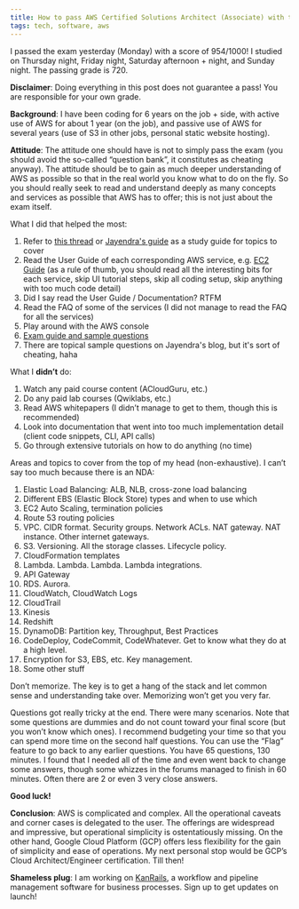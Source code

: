 ```yaml
---
title: How to pass AWS Certified Solutions Architect (Associate) with the least (legitimate) effort
tags: tech, software, aws
---
```


I passed the exam yesterday (Monday) with a score of 954/1000! I studied on Thursday night, Friday night, Saturday afternoon + night, and Sunday night. The passing grade is 720.

**Disclaimer**: Doing everything in this post does not guarantee a pass! You are responsible for your own grade.

**Background**: I have been coding for 6 years on the job + side, with active use of AWS for about 1 year (on the job), and passive use of AWS for several years (use of S3 in other jobs, personal static website hosting).

**Attitude**: The attitude one should have is not to simply pass the exam (you should avoid the so-called “question bank”, it constitutes as cheating anyway). The attitude should be to gain as much deeper understanding of AWS as possible so that in the real world you know what to do on the fly. So you should really seek to read and understand deeply as many concepts and services as possible that AWS has to offer; this is not just about the exam itself.

What I did that helped the most:

1. Refer to [this thread](https://acloud.guru/forums/aws-certified-solutions-architect-associate/discussion/-L7uITWGWEI21g2BXL1_/Exam%20Feedback%20-%20SAA%20February%202018%20Editioen) or [Jayendra's guide](http://jayendrapatil.com/aws-solutions-architect-associate-feb-2018-exam-learning-path/) as a study guide for topics to cover
2. Read the User Guide of each corresponding AWS service, e.g. [EC2 Guide](https://docs.aws.amazon.com/AWSEC2/latest/UserGuide/concepts.html) (as a rule of thumb, you should read all the interesting bits for each service, skip UI tutorial steps, skip all coding setup, skip anything with too much code detail)
3. Did I say read the User Guide / Documentation? RTFM
4. Read the FAQ of some of the services (I did not manage to read the FAQ for all the services)
5. Play around with the AWS console
6. [Exam guide and sample questions](https://aws.amazon.com/certification/certified-solutions-architect-associate/)
7. There are topical sample questions on Jayendra's blog, but it's sort of cheating, haha

What I **didn’t** do:

1. Watch any paid course content (ACloudGuru, etc.)
2. Do any paid lab courses (Qwiklabs, etc.)
3. Read AWS whitepapers (I didn’t manage to get to them, though this is recommended)
4. Look into documentation that went into too much implementation detail (client code snippets, CLI, API calls)
5. Go through extensive tutorials on how to do anything (no time)

Areas and topics to cover from the top of my head (non-exhaustive). I can’t say too much because there is an NDA:

1. Elastic Load Balancing: ALB, NLB, cross-zone load balancing
2. Different EBS (Elastic Block Store) types and when to use which
3. EC2 Auto Scaling, termination policies
4. Route 53 routing policies
5. VPC. CIDR format. Security groups. Network ACLs. NAT gateway. NAT instance. Other internet gateways.
6. S3. Versioning. All the storage classes. Lifecycle policy.
7. CloudFormation templates
8. Lambda. Lambda. Lambda. Lambda integrations.
9. API Gateway
10. RDS. Aurora.
11. CloudWatch, CloudWatch Logs
12. CloudTrail
13. Kinesis
14. Redshift
15. DynamoDB: Partition key, Throughput, Best Practices
16. CodeDeploy, CodeCommit, CodeWhatever. Get to know what they do at a high level.
17. Encryption for S3, EBS, etc. Key management.
18. Some other stuff

Don’t memorize. The key is to get a hang of the stack and let common sense and understanding take over. Memorizing won’t get you very far.

Questions got really tricky at the end. There were many scenarios. Note that some questions are dummies and do not count toward your final score (but you won’t know which ones). I recommend budgeting your time so that you can spend more time on the second half questions. You can use the “Flag” feature to go back to any earlier questions. You have 65 questions, 130 minutes. I found that I needed all of the time and even went back to change some answers, though some whizzes in the forums managed to finish in 60 minutes. Often there are 2 or even 3 very close answers.

**Good luck!**

**Conclusion**: AWS is complicated and complex. All the operational caveats and corner cases is delegated to the user. The offerings are widespread and impressive, but operational simplicity is ostentatiously missing. On the other hand, Google Cloud Platform (GCP) offers less flexibility for the gain of simplicity and ease of operations. My next personal stop would be GCP’s Cloud Architect/Engineer certification. Till then!

**Shameless plug**: I am working on [KanRails](https://kanrails.com), a workflow and pipeline management software for business processes. Sign up to get updates on launch!
